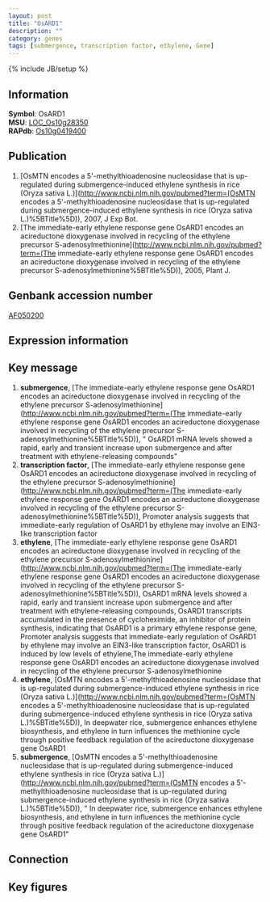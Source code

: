 ```yaml
---
layout: post
title: "OsARD1"
description: ""
category: genes
tags: [submergence, transcription factor, ethylene, Gene]
---
```

{% include JB/setup %}

## Information
__Symbol__: OsARD1  
__MSU__: [LOC_Os10g28350](http://rice.plantbiology.msu.edu/cgi-bin/ORF_infopage.cgi?orf=LOC_Os10g28350)  
__RAPdb__: [Os10g0419400](http://rapdb.dna.affrc.go.jp/viewer/gbrowse_details/irgsp1?name=Os10g0419400)  

## Publication
1. [OsMTN encodes a 5'-methylthioadenosine nucleosidase that is up-regulated during submergence-induced ethylene synthesis in rice (Oryza sativa L.)](http://www.ncbi.nlm.nih.gov/pubmed?term=(OsMTN encodes a 5'-methylthioadenosine nucleosidase that is up-regulated during submergence-induced ethylene synthesis in rice (Oryza sativa L.)%5BTitle%5D)), 2007, J Exp Bot.
2. [The immediate-early ethylene response gene OsARD1 encodes an acireductone dioxygenase involved in recycling of the ethylene precursor S-adenosylmethionine](http://www.ncbi.nlm.nih.gov/pubmed?term=(The immediate-early ethylene response gene OsARD1 encodes an acireductone dioxygenase involved in recycling of the ethylene precursor S-adenosylmethionine%5BTitle%5D)), 2005, Plant J.

## Genbank accession number
[AF050200](http://www.ncbi.nlm.nih.gov/nuccore/AF050200)

## Expression information

## Key message
1. __submergence__, [The immediate-early ethylene response gene OsARD1 encodes an acireductone dioxygenase involved in recycling of the ethylene precursor S-adenosylmethionine](http://www.ncbi.nlm.nih.gov/pubmed?term=(The immediate-early ethylene response gene OsARD1 encodes an acireductone dioxygenase involved in recycling of the ethylene precursor S-adenosylmethionine%5BTitle%5D)), " OsARD1 mRNA levels showed a rapid, early and transient increase upon submergence and after treatment with ethylene-releasing compounds"
2. __transcription factor__, [The immediate-early ethylene response gene OsARD1 encodes an acireductone dioxygenase involved in recycling of the ethylene precursor S-adenosylmethionine](http://www.ncbi.nlm.nih.gov/pubmed?term=(The immediate-early ethylene response gene OsARD1 encodes an acireductone dioxygenase involved in recycling of the ethylene precursor S-adenosylmethionine%5BTitle%5D)),  Promoter analysis suggests that immediate-early regulation of OsARD1 by ethylene may involve an EIN3-like transcription factor
3. __ethylene__, [The immediate-early ethylene response gene OsARD1 encodes an acireductone dioxygenase involved in recycling of the ethylene precursor S-adenosylmethionine](http://www.ncbi.nlm.nih.gov/pubmed?term=(The immediate-early ethylene response gene OsARD1 encodes an acireductone dioxygenase involved in recycling of the ethylene precursor S-adenosylmethionine%5BTitle%5D)),  OsARD1 mRNA levels showed a rapid, early and transient increase upon submergence and after treatment with ethylene-releasing compounds, OsARD1 transcripts accumulated in the presence of cycloheximide, an inhibitor of protein synthesis, indicating that OsARD1 is a primary ethylene response gene, Promoter analysis suggests that immediate-early regulation of OsARD1 by ethylene may involve an EIN3-like transcription factor, OsARD1 is induced by low levels of ethylene,The immediate-early ethylene response gene OsARD1 encodes an acireductone dioxygenase involved in recycling of the ethylene precursor S-adenosylmethionine
4. __ethylene__, [OsMTN encodes a 5'-methylthioadenosine nucleosidase that is up-regulated during submergence-induced ethylene synthesis in rice (Oryza sativa L.)](http://www.ncbi.nlm.nih.gov/pubmed?term=(OsMTN encodes a 5'-methylthioadenosine nucleosidase that is up-regulated during submergence-induced ethylene synthesis in rice (Oryza sativa L.)%5BTitle%5D)),  In deepwater rice, submergence enhances ethylene biosynthesis, and ethylene in turn influences the methionine cycle through positive feedback regulation of the acireductone dioxygenase gene OsARD1
5. __submergence__, [OsMTN encodes a 5'-methylthioadenosine nucleosidase that is up-regulated during submergence-induced ethylene synthesis in rice (Oryza sativa L.)](http://www.ncbi.nlm.nih.gov/pubmed?term=(OsMTN encodes a 5'-methylthioadenosine nucleosidase that is up-regulated during submergence-induced ethylene synthesis in rice (Oryza sativa L.)%5BTitle%5D)), " In deepwater rice, submergence enhances ethylene biosynthesis, and ethylene in turn influences the methionine cycle through positive feedback regulation of the acireductone dioxygenase gene OsARD1"

## Connection

## Key figures


